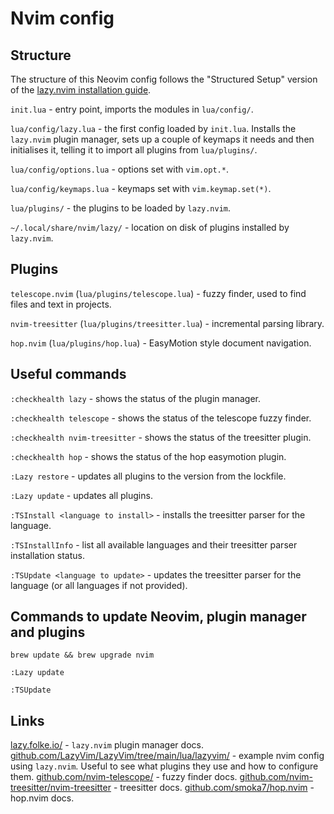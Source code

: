# Nvim config

## Structure

The structure of this Neovim config follows the "Structured Setup" version of the [lazy.nvim installation guide](https://lazy.folke.io/installation). 

`init.lua` - entry point, imports the modules in `lua/config/`.

`lua/config/lazy.lua` - the first config loaded by `init.lua`. Installs the `lazy.nvim` plugin manager, sets up a couple of keymaps it needs and then initialises it, telling it to import all plugins from `lua/plugins/`.

`lua/config/options.lua` - options set with `vim.opt.*`.

`lua/config/keymaps.lua` - keymaps set with `vim.keymap.set(*)`.

`lua/plugins/` - the plugins to be loaded by `lazy.nvim`.

`~/.local/share/nvim/lazy/` - location on disk of plugins installed by `lazy.nvim`.

## Plugins

`telescope.nvim` (`lua/plugins/telescope.lua`) - fuzzy finder, used to find files and text in projects.

`nvim-treesitter` (`lua/plugins/treesitter.lua`) - incremental parsing library.

`hop.nvim` (`lua/plugins/hop.lua`) - EasyMotion style document navigation.

## Useful commands

`:checkhealth lazy` - shows the status of the plugin manager.

`:checkhealth telescope` - shows the status of the telescope fuzzy finder.

`:checkhealth nvim-treesitter` - shows the status of the treesitter plugin.

`:checkhealth hop` - shows the status of the hop easymotion plugin.

`:Lazy restore` - updates all plugins to the version from the lockfile.

`:Lazy update` - updates all plugins.

`:TSInstall <language to install>` - installs the treesitter parser for the language.

`:TSInstallInfo` - list all available languages and their treesitter parser installation status.

`:TSUpdate <language to update>` - updates the treesitter parser for the language (or all languages if not provided).

## Commands to update Neovim, plugin manager and plugins

`brew update && brew upgrade nvim`

`:Lazy update`

`:TSUpdate`

## Links

[lazy.folke.io/](https://lazy.folke.io/) - `lazy.nvim` plugin manager docs.
[github.com/LazyVim/LazyVim/tree/main/lua/lazyvim/](https://github.com/LazyVim/LazyVim/tree/main/lua/lazyvim) - example nvim config using `lazy.nvim`. Useful to see what plugins they use and how to configure them.
[github.com/nvim-telescope/](https://github.com/nvim-telescope/telescope.nvim) - fuzzy finder docs.
[github.com/nvim-treesitter/nvim-treesitter](https://github.com/nvim-treesitter/nvim-treesitter) - treesitter docs.
[github.com/smoka7/hop.nvim](https://github.com/smoka7/hop.nvim) - hop.nvim docs.
